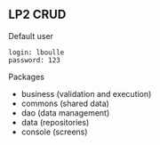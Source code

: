 ## LP2 CRUD
Default user
```
login: lboulle
password: 123
```

Packages
 - business (validation and execution)
 - commons (shared data)
 - dao (data management)
 - data (repositories)
 - console (screens)

